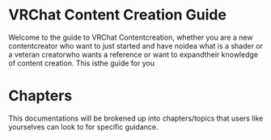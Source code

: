 # VRChat Content Creation Guide
Welcome to the guide to VRChat Contentcreation, whether you are a new contentcreator who want to just started and have noidea what is a shader or a veteran creatorwho wants a reference or want to expandtheir knowledge of content creation. This isthe guide for you

# Chapters

This documentations will be brokened up into chapters/topics that users like yourselves can look to for specific guidance.


